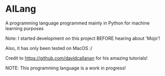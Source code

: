 # AILang
A programming language programmed mainly in Python for machine learning purposes

Note: I started development on this project BEFORE hearing about 'Mojo'!

Also, it has only been tested on MacOS :/

Credit to https://github.com/davidcallanan for his amazing tutorials!

NOTE: This programming language is a work in progress!